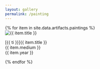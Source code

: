 ```yaml
---
layout: gallery
permalink: /painting
---
```

<p>
<div class="slides">
{% for item in site.data.artifacts.paintings %}
    <div id="{{ item.title | uri_escape }}" class="slide" tabindex="{% increment ti %}">
        <img loading="lazy" src="{{ item.url | relative_url }}" alt="{{ item.title }}" />
        <p class="image-title">
          [{{ ti }}]{{ item.title }}<br/>{{ item.medium }}<br/>{{ item.year }}
        </p>
    </div>
{% endfor %}
</div>
</p>
